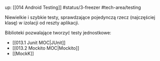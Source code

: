 up: [[014 Android Testing]]
#status/3-freezer 
#tech-area/testing 

Niewielkie i szybkie testy, sprawdzające pojedynczą rzecz (najczęściej klasę) w izolacji od reszty aplikacji.

Biblioteki pozwalające tworzyć testy jednostkowe:
- [[013.1 Junit MOC|JUnit]]
- [[013.2 Mockito MOC|Mockito]]
- [[MockK]]
